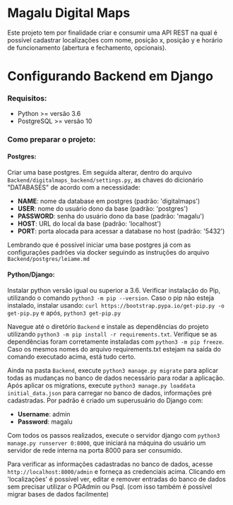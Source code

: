 # Magalu Digital Maps

Este projeto tem por finalidade criar e consumir uma API REST na qual é possível cadastrar localizações com nome, posição x, posição y e horário de funcionamento (abertura e fechamento, opcionais).

# Configurando Backend em Django

### Requisitos:
  - Python >= versão 3.6
  - PostgreSQL >= versão 10

### Como preparar o projeto:
#### Postgres:

Criar uma base postgres. Em seguida alterar, dentro do arquivo `Backend/digitalmaps_backend/settings.py`, as chaves do dicionário "DATABASES" de acordo com a necessidade:
- **NAME**: nome da database em postgres (padrão: 'digitalmaps')
- **USER**: nome do usuário dono da base (padrão: 'postgres')
- **PASSWORD**: senha do usuário dono da base (padrão: 'magalu')
- **HOST**:  URL do local da base (padrão: 'localhost')
- **PORT**:  porta alocada para acessar a database no host (padrão: '5432')

Lembrando que é possível iniciar uma base postgres já com as configurações padrões via docker seguindo as instruções do arquivo `Backend/postgres/leiame.md`

#### Python/Django:

Instalar python versão igual ou superior a 3.6.
Verificar instalação do Pip, utilizando o comando `python3 -m pip --version`. 
Caso o pip não esteja instalado, instalar usando: `curl https://bootstrap.pypa.io/get-pip.py -o get-pip.py` e após, `python3 get-pip.py`

Navegue até o diretório `Backend` e instale as dependências do projeto utilizando `python3 -m pip install -r requirements.txt`.
Verifique se as dependências foram corretamente instaladas com `python3 -m pip freeze`. Caso os mesmos nomes do arquivo requirements.txt estejam na saída do comando executado acima, está tudo certo.

Ainda na pasta `Backend`, execute `python3 manage.py migrate` para aplicar todas as mudanças no banco de dados necessário para rodar a aplicação.
Após aplicar os migrations, execute `python3 manage.py loaddata initial_data.json` para carregar no banco de dados, informações pré cadastradas. Por padrão é criado um superusuário do Django com:
 - **Username**: admin
 - **Password**: magalu

Com todos os passos realizados, execute o servidor django com `python3 manage.py runserver 0:8000`, que iniciará na máquina do usuário um servidor de rede interna na porta 8000 para ser consumido.

Para verificar as informações cadastradas no banco de dados, acesse `http://localhost:8000/admin` e forneça as credenciais acima. Clicando em 'localizações' é possível ver, editar e remover entradas do banco de dados sem precisar utilizar o PGAdmin ou Psql. (com isso também é possível migrar bases de dados facilmente)